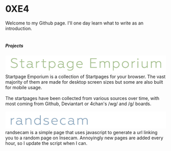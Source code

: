 # 0XE4

Welcome to my Github page. I'll one day learn what to write as an introduction.
<br /><br />
##### Projects
[![alt text](https://raw.githubusercontent.com/0XE4/0XE4.github.io/master/images/EmporiumTitle.png)](http://0xe4.github.io/startpages/ "Startpage Emporium")
<br />Startpage Emporium is a collection of Startpages for your browser.
The vast majority of them are made for desktop screen sizes but some are also built for mobile usage.
<br /><br />
The startpages have been collected from various sources over time, with most coming from Github, Deviantart or 4chan's /wg/ and /g/ boards.<br /><br />
[![alt text](https://raw.githubusercontent.com/0XE4/0XE4.github.io/master/images/ransecamTitle.png)](http://0xe4.github.io/randsecam/ "randsecam")
<br />randsecam is a simple page that uses javascript to generate a url linking you to a random page on Insecam.
Annoyingly new pages are added every hour, so I update the script when I can.
